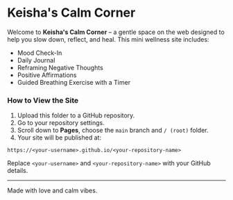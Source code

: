 # Keisha's Calm Corner

Welcome to **Keisha's Calm Corner** – a gentle space on the web designed to help you slow down, reflect, and heal. This mini wellness site includes:

- Mood Check-In
- Daily Journal
- Reframing Negative Thoughts
- Positive Affirmations
- Guided Breathing Exercise with a Timer

### How to View the Site

1. Upload this folder to a GitHub repository.
2. Go to your repository settings.
3. Scroll down to **Pages**, choose the `main` branch and `/ (root)` folder.
4. Your site will be published at:

```
https://<your-username>.github.io/<your-repository-name>
```

Replace `<your-username>` and `<your-repository-name>` with your GitHub details.

---

Made with love and calm vibes.
